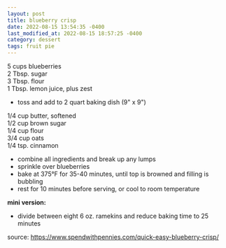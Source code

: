 ```yaml
---
layout: post
title: blueberry crisp
date: 2022-08-15 13:54:35 -0400
last_modified_at: 2022-08-15 18:57:25 -0400
category: dessert
tags: fruit pie
---
```


5 cups blueberries  
2 Tbsp. sugar  
3 Tbsp. flour  
1 Tbsp. lemon juice, plus zest  
* toss and add to 2 quart baking dish (9" x 9")

1/4 cup butter, softened  
1/2 cup brown sugar  
1/4 cup flour  
3/4 cup oats  
1/4 tsp. cinnamon  
* combine all ingredients and break up any lumps
* sprinkle over blueberries
* bake at 375°F for 35-40 minutes, until top is browned and filling is bubbling
* rest for 10 minutes before serving, or cool to room temperature

**mini version:**
* divide between eight 6 oz. ramekins and reduce baking time to 25 minutes

source: <https://www.spendwithpennies.com/quick-easy-blueberry-crisp/>
